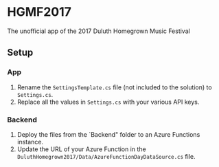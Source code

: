 # HGMF2017
The unofficial app of the 2017 Duluth Homegrown Music Festival

## Setup

### App
1. Rename the `SettingsTemplate.cs` file (not included to the solution) to `Settings.cs`.
2. Replace all the values in `Settings.cs` with your various API keys.

### Backend
1. Deploy the files from the `Backend" folder to an Azure Functions instance.
2. Update the URL of your Azure Function in the `DuluthHomegrown2017/Data/AzureFunctionDayDataSource.cs` file.
